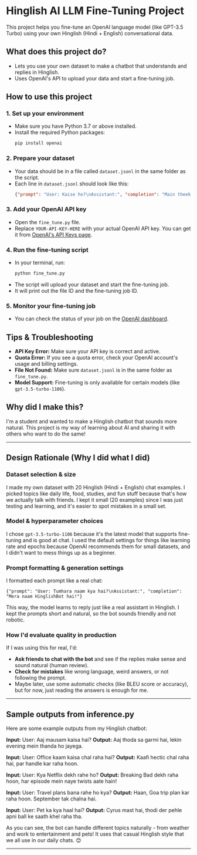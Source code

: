 # Hinglish AI LLM Fine-Tuning Project

This project helps you fine-tune an OpenAI language model (like GPT-3.5 Turbo) using your own Hinglish (Hindi + English) conversational data.

## What does this project do?
- Lets you use your own dataset to make a chatbot that understands and replies in Hinglish.
- Uses OpenAI's API to upload your data and start a fine-tuning job.

## How to use this project

### 1. Set up your environment
- Make sure you have Python 3.7 or above installed.
- Install the required Python packages:
  ```bash
  pip install openai
  ```

### 2. Prepare your dataset
- Your data should be in a file called `dataset.jsonl` in the same folder as the script.
- Each line in `dataset.jsonl` should look like this:
  ```json
  {"prompt": "User: Kaise ho?\nAssistant:", "completion": "Main theek hoon, tum kaise ho?"}
  ```

### 3. Add your OpenAI API key
- Open the `fine_tune.py` file.
- Replace `YOUR-API-KEY-HERE` with your actual OpenAI API key. You can get it from [OpenAI's API Keys page](https://platform.openai.com/api-keys).

### 4. Run the fine-tuning script
- In your terminal, run:
  ```bash
  python fine_tune.py
  ```
- The script will upload your dataset and start the fine-tuning job.
- It will print out the file ID and the fine-tuning job ID.

### 5. Monitor your fine-tuning job
- You can check the status of your job on the [OpenAI dashboard](https://platform.openai.com/).

## Tips & Troubleshooting
- **API Key Error:** Make sure your API key is correct and active.
- **Quota Error:** If you see a quota error, check your OpenAI account's usage and billing settings.
- **File Not Found:** Make sure `dataset.jsonl` is in the same folder as `fine_tune.py`.
- **Model Support:** Fine-tuning is only available for certain models (like `gpt-3.5-turbo-1106`).

## Why did I make this?
I'm a student and wanted to make a Hinglish chatbot that sounds more natural. This project is my way of learning about AI and sharing it with others who want to do the same!

---

## Design Rationale (Why I did what I did)

### Dataset selection & size
I made my own dataset with 20 Hinglish (Hindi + English) chat examples. I picked topics like daily life, food, studies, and fun stuff because that's how we actually talk with friends. I kept it small (20 examples) since I was just testing and learning, and it's easier to spot mistakes in a small set.

### Model & hyperparameter choices
I chose `gpt-3.5-turbo-1106` because it's the latest model that supports fine-tuning and is good at chat. I used the default settings for things like learning rate and epochs because OpenAI recommends them for small datasets, and I didn't want to mess things up as a beginner.

### Prompt formatting & generation settings
I formatted each prompt like a real chat:
```
{"prompt": "User: Tumhara naam kya hai?\nAssistant:", "completion": "Mera naam HinglishBot hai!"}
```
This way, the model learns to reply just like a real assistant in Hinglish. I kept the prompts short and natural, so the bot sounds friendly and not robotic.

### How I'd evaluate quality in production
If I was using this for real, I'd:
- **Ask friends to chat with the bot** and see if the replies make sense and sound natural (human review).
- **Check for mistakes** like wrong language, weird answers, or not following the prompt.
- Maybe later, use some automatic checks (like BLEU score or accuracy), but for now, just reading the answers is enough for me.

---

## Sample outputs from inference.py
Here are some example outputs from my Hinglish chatbot:

**Input:** User: Aaj mausam kaisa hai?
**Output:** Aaj thoda sa garmi hai, lekin evening mein thanda ho jayega.

**Input:** User: Office kaam kaisa chal raha hai?
**Output:** Kaafi hectic chal raha hai, par handle kar raha hoon.

**Input:** User: Kya Netflix dekh rahe ho?
**Output:** Breaking Bad dekh raha hoon, har episode mein naye twists aate hain!

**Input:** User: Travel plans bana rahe ho kya?
**Output:** Haan, Goa trip plan kar raha hoon. September tak chalna hai.

**Input:** User: Pet ka kya haal hai?
**Output:** Cyrus mast hai, thodi der pehle apni ball ke saath khel raha tha.

As you can see, the bot can handle different topics naturally - from weather and work to entertainment and pets! It uses that casual Hinglish style that we all use in our daily chats. 😊

---


